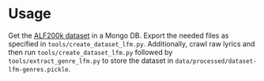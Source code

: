 # Usage

Get the [ALF200k dataset](https://github.com/dbis-uibk/ALF200k) in a Mongo DB.
Export the needed files as specified in `tools/create_dataset_lfm.py`.
Additionally, crawl raw lyrics and then run `tools/create_dataset_lfm.py`
followed by `tools/extract_genre_lfm.py` to store the dataset in
`data/processed/dataset-lfm-genres.pickle`.
